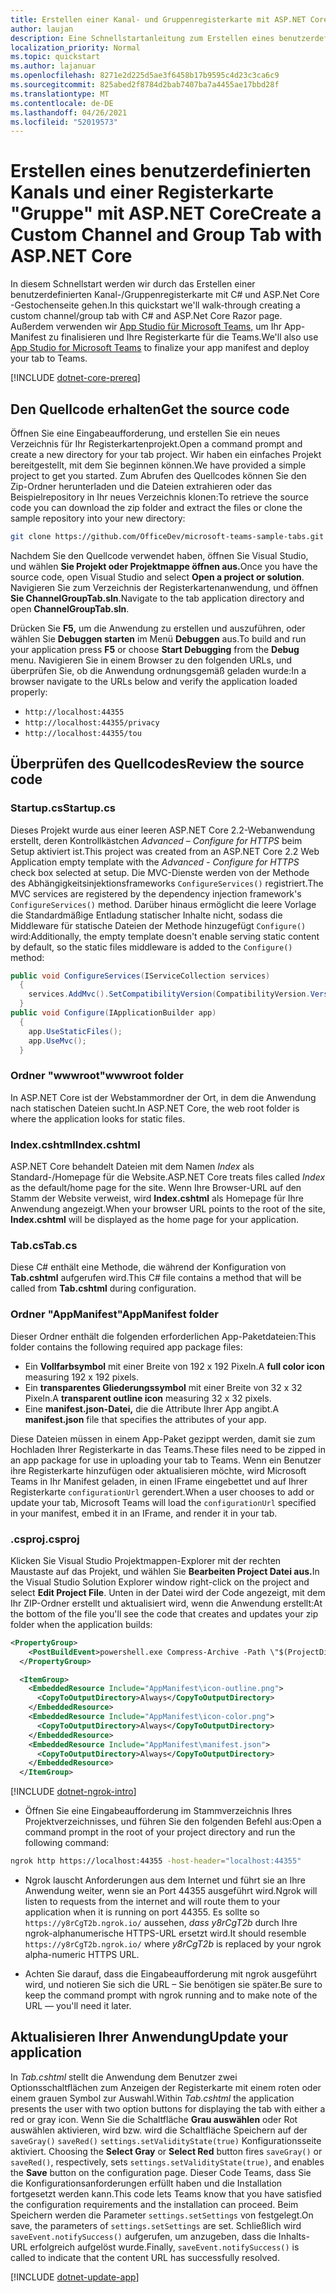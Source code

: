 ```yaml
---
title: Erstellen einer Kanal- und Gruppenregisterkarte mit ASP.NET Core
author: laujan
description: Eine Schnellstartanleitung zum Erstellen eines benutzerdefinierten Kanals und einer Gruppenregisterkarte mit ASP.NET Core.
localization_priority: Normal
ms.topic: quickstart
ms.author: lajanuar
ms.openlocfilehash: 8271e2d225d5ae3f6458b17b9595c4d23c3ca6c9
ms.sourcegitcommit: 825abed2f8784d2bab7407ba7a4455ae17bbd28f
ms.translationtype: MT
ms.contentlocale: de-DE
ms.lasthandoff: 04/26/2021
ms.locfileid: "52019573"
---
```

# <a name="create-a-custom-channel-and-group-tab-with-aspnet-core"></a><span data-ttu-id="0a74f-103">Erstellen eines benutzerdefinierten Kanals und einer Registerkarte "Gruppe" mit ASP.NET Core</span><span class="sxs-lookup"><span data-stu-id="0a74f-103">Create a Custom Channel and Group Tab with ASP.NET Core</span></span>

<span data-ttu-id="0a74f-104">In diesem Schnellstart werden wir durch das Erstellen einer benutzerdefinierten Kanal-/Gruppenregisterkarte mit C# und ASP.Net Core -Gestochenseite gehen.</span><span class="sxs-lookup"><span data-stu-id="0a74f-104">In this quickstart we'll walk-through creating a custom channel/group tab with C# and ASP.Net Core Razor page.</span></span> <span data-ttu-id="0a74f-105">Außerdem verwenden wir [App Studio für Microsoft Teams,](~/concepts/build-and-test/app-studio-overview.md) um Ihr App-Manifest zu finalisieren und Ihre Registerkarte für die Teams.</span><span class="sxs-lookup"><span data-stu-id="0a74f-105">We'll also use [App Studio for Microsoft Teams](~/concepts/build-and-test/app-studio-overview.md) to finalize your app manifest and deploy your tab to Teams.</span></span>

[!INCLUDE [dotnet-core-prereq](~/includes/tabs/dotnet-core-prereq.md)]

## <a name="get-the-source-code"></a><span data-ttu-id="0a74f-106">Den Quellcode erhalten</span><span class="sxs-lookup"><span data-stu-id="0a74f-106">Get the source code</span></span>

<span data-ttu-id="0a74f-107">Öffnen Sie eine Eingabeaufforderung, und erstellen Sie ein neues Verzeichnis für Ihr Registerkartenprojekt.</span><span class="sxs-lookup"><span data-stu-id="0a74f-107">Open a command prompt and create a new directory for your tab project.</span></span> <span data-ttu-id="0a74f-108">Wir haben ein einfaches Projekt bereitgestellt, mit dem Sie beginnen können.</span><span class="sxs-lookup"><span data-stu-id="0a74f-108">We have provided a simple project to get you started.</span></span> <span data-ttu-id="0a74f-109">Zum Abrufen des Quellcodes können Sie den Zip-Ordner herunterladen und die Dateien extrahieren oder das Beispielrepository in Ihr neues Verzeichnis klonen:</span><span class="sxs-lookup"><span data-stu-id="0a74f-109">To retrieve the source code you can download the zip folder and extract the files or clone the sample repository into your new directory:</span></span>

```bash
git clone https://github.com/OfficeDev/microsoft-teams-sample-tabs.git
```

<span data-ttu-id="0a74f-110">Nachdem Sie den Quellcode verwendet haben, öffnen Sie Visual Studio, und wählen **Sie Projekt oder Projektmappe öffnen aus.**</span><span class="sxs-lookup"><span data-stu-id="0a74f-110">Once you have the source code, open Visual Studio and select **Open a project or solution**.</span></span> <span data-ttu-id="0a74f-111">Navigieren Sie zum Verzeichnis der Registerkartenanwendung, und öffnen **Sie ChannelGroupTab.sln**.</span><span class="sxs-lookup"><span data-stu-id="0a74f-111">Navigate to the tab application directory and open **ChannelGroupTab.sln**.</span></span>

<span data-ttu-id="0a74f-112">Drücken Sie **F5,** um die Anwendung zu erstellen und auszuführen, oder wählen Sie **Debuggen starten** im Menü **Debuggen** aus.</span><span class="sxs-lookup"><span data-stu-id="0a74f-112">To build and run your application press **F5** or choose **Start Debugging** from the **Debug** menu.</span></span> <span data-ttu-id="0a74f-113">Navigieren Sie in einem Browser zu den folgenden URLs, und überprüfen Sie, ob die Anwendung ordnungsgemäß geladen wurde:</span><span class="sxs-lookup"><span data-stu-id="0a74f-113">In a browser navigate to the URLs below and verify the application loaded properly:</span></span>

- `http://localhost:44355`
- `http://localhost:44355/privacy`
- `http://localhost:44355/tou`

## <a name="review-the-source-code"></a><span data-ttu-id="0a74f-114">Überprüfen des Quellcodes</span><span class="sxs-lookup"><span data-stu-id="0a74f-114">Review the source code</span></span>

### <a name="startupcs"></a><span data-ttu-id="0a74f-115">Startup.cs</span><span class="sxs-lookup"><span data-stu-id="0a74f-115">Startup.cs</span></span>

<span data-ttu-id="0a74f-116">Dieses Projekt wurde aus einer leeren ASP.NET Core 2.2-Webanwendung erstellt, deren Kontrollkästchen *Advanced – Configure for HTTPS* beim Setup aktiviert ist.</span><span class="sxs-lookup"><span data-stu-id="0a74f-116">This project was created from an ASP.NET Core 2.2 Web Application empty template with the *Advanced - Configure for HTTPS* check box selected at setup.</span></span> <span data-ttu-id="0a74f-117">Die MVC-Dienste werden von der Methode des Abhängigkeitsinjektionsframeworks `ConfigureServices()` registriert.</span><span class="sxs-lookup"><span data-stu-id="0a74f-117">The MVC services are registered by the dependency injection framework's `ConfigureServices()` method.</span></span> <span data-ttu-id="0a74f-118">Darüber hinaus ermöglicht die leere Vorlage die Standardmäßige Entladung statischer Inhalte nicht, sodass die Middleware für statische Dateien der Methode hinzugefügt `Configure()` wird:</span><span class="sxs-lookup"><span data-stu-id="0a74f-118">Additionally, the empty template doesn't enable serving static content by default, so the static files middleware is added to the `Configure()` method:</span></span>

```csharp
public void ConfigureServices(IServiceCollection services)
  {
    services.AddMvc().SetCompatibilityVersion(CompatibilityVersion.Version_2_2);
  }
public void Configure(IApplicationBuilder app)
  {
    app.UseStaticFiles();
    app.UseMvc();
  }
```

### <a name="wwwroot-folder"></a><span data-ttu-id="0a74f-119">Ordner "wwwroot"</span><span class="sxs-lookup"><span data-stu-id="0a74f-119">wwwroot folder</span></span>

<span data-ttu-id="0a74f-120">In ASP.NET Core ist der Webstammordner der Ort, in dem die Anwendung nach statischen Dateien sucht.</span><span class="sxs-lookup"><span data-stu-id="0a74f-120">In ASP.NET Core, the web root folder is where the application looks for static files.</span></span>

### <a name="indexcshtml"></a><span data-ttu-id="0a74f-121">Index.cshtml</span><span class="sxs-lookup"><span data-stu-id="0a74f-121">Index.cshtml</span></span>

<span data-ttu-id="0a74f-122">ASP.NET Core behandelt Dateien mit dem Namen *Index* als Standard-/Homepage für die Website.</span><span class="sxs-lookup"><span data-stu-id="0a74f-122">ASP.NET Core treats files called *Index* as the default/home page for the site.</span></span> <span data-ttu-id="0a74f-123">Wenn Ihre Browser-URL auf den Stamm der Website verweist, wird **Index.cshtml** als Homepage für Ihre Anwendung angezeigt.</span><span class="sxs-lookup"><span data-stu-id="0a74f-123">When your browser URL points to the root of the site, **Index.cshtml** will be displayed as the home page for your application.</span></span>

### <a name="tabcs"></a><span data-ttu-id="0a74f-124">Tab.cs</span><span class="sxs-lookup"><span data-stu-id="0a74f-124">Tab.cs</span></span>

<span data-ttu-id="0a74f-125">Diese C# enthält eine Methode, die während der Konfiguration von **Tab.cshtml** aufgerufen wird.</span><span class="sxs-lookup"><span data-stu-id="0a74f-125">This C# file contains a method that will be called from **Tab.cshtml** during configuration.</span></span>

### <a name="appmanifest-folder"></a><span data-ttu-id="0a74f-126">Ordner "AppManifest"</span><span class="sxs-lookup"><span data-stu-id="0a74f-126">AppManifest folder</span></span>

<span data-ttu-id="0a74f-127">Dieser Ordner enthält die folgenden erforderlichen App-Paketdateien:</span><span class="sxs-lookup"><span data-stu-id="0a74f-127">This folder contains the following required app package files:</span></span>

- <span data-ttu-id="0a74f-128">Ein **Vollfarbsymbol** mit einer Breite von 192 x 192 Pixeln.</span><span class="sxs-lookup"><span data-stu-id="0a74f-128">A **full color icon** measuring 192 x 192 pixels.</span></span>
- <span data-ttu-id="0a74f-129">Ein **transparentes Gliederungssymbol** mit einer Breite von 32 x 32 Pixeln.</span><span class="sxs-lookup"><span data-stu-id="0a74f-129">A **transparent outline icon** measuring 32 x 32 pixels.</span></span>
- <span data-ttu-id="0a74f-130">Eine **manifest.json-Datei,** die die Attribute Ihrer App angibt.</span><span class="sxs-lookup"><span data-stu-id="0a74f-130">A **manifest.json** file that specifies the attributes of your app.</span></span>

<span data-ttu-id="0a74f-131">Diese Dateien müssen in einem App-Paket gezippt werden, damit sie zum Hochladen Ihrer Registerkarte in das Teams.</span><span class="sxs-lookup"><span data-stu-id="0a74f-131">These files need to be zipped in an app package for use in uploading your tab to Teams.</span></span> <span data-ttu-id="0a74f-132">Wenn ein Benutzer ihre Registerkarte hinzufügen oder aktualisieren möchte, wird Microsoft Teams in Ihr Manifest geladen, in einen IFrame eingebettet und auf Ihrer Registerkarte `configurationUrl` gerendert.</span><span class="sxs-lookup"><span data-stu-id="0a74f-132">When a user chooses to add or update your tab, Microsoft Teams will load the `configurationUrl` specified in your manifest, embed it in an IFrame, and render it in your tab.</span></span>

### <a name="csproj"></a><span data-ttu-id="0a74f-133">.csproj</span><span class="sxs-lookup"><span data-stu-id="0a74f-133">.csproj</span></span>

<span data-ttu-id="0a74f-134">Klicken Sie Visual Studio Projektmappen-Explorer mit der rechten Maustaste auf das Projekt, und wählen Sie **Bearbeiten Project Datei aus.**</span><span class="sxs-lookup"><span data-stu-id="0a74f-134">In the Visual Studio Solution Explorer window right-click on the project and select **Edit Project File**.</span></span> <span data-ttu-id="0a74f-135">Unten in der Datei wird der Code angezeigt, mit dem Ihr ZIP-Ordner erstellt und aktualisiert wird, wenn die Anwendung erstellt:</span><span class="sxs-lookup"><span data-stu-id="0a74f-135">At the bottom of the file you'll see the code that creates and updates your zip folder when the application builds:</span></span>

```xml
<PropertyGroup>
    <PostBuildEvent>powershell.exe Compress-Archive -Path \"$(ProjectDir)AppManifest\*\" -DestinationPath \"$(TargetDir)tab.zip\" -Force</PostBuildEvent>
  </PropertyGroup>

  <ItemGroup>
    <EmbeddedResource Include="AppManifest\icon-outline.png">
      <CopyToOutputDirectory>Always</CopyToOutputDirectory>
    </EmbeddedResource>
    <EmbeddedResource Include="AppManifest\icon-color.png">
      <CopyToOutputDirectory>Always</CopyToOutputDirectory>
    </EmbeddedResource>
    <EmbeddedResource Include="AppManifest\manifest.json">
      <CopyToOutputDirectory>Always</CopyToOutputDirectory>
    </EmbeddedResource>
  </ItemGroup>
```

[!INCLUDE [dotnet-ngrok-intro](~/includes/tabs/dotnet-ngrok-intro.md)]

- <span data-ttu-id="0a74f-136">Öffnen Sie eine Eingabeaufforderung im Stammverzeichnis Ihres Projektverzeichnisses, und führen Sie den folgenden Befehl aus:</span><span class="sxs-lookup"><span data-stu-id="0a74f-136">Open a command prompt in the root of your project directory and run the following command:</span></span>

```bash
ngrok http https://localhost:44355 -host-header="localhost:44355"
```

- <span data-ttu-id="0a74f-137">Ngrok lauscht Anforderungen aus dem Internet und führt sie an Ihre Anwendung weiter, wenn sie an Port 44355 ausgeführt wird.</span><span class="sxs-lookup"><span data-stu-id="0a74f-137">Ngrok will listen to requests from the internet and will route them to your application when it is running on port 44355.</span></span> <span data-ttu-id="0a74f-138">Es sollte so `https://y8rCgT2b.ngrok.io/` aussehen, *dass y8rCgT2b* durch Ihre ngrok-alphanumerische HTTPS-URL ersetzt wird.</span><span class="sxs-lookup"><span data-stu-id="0a74f-138">It should resemble `https://y8rCgT2b.ngrok.io/` where *y8rCgT2b* is replaced by your ngrok alpha-numeric HTTPS URL.</span></span>

- <span data-ttu-id="0a74f-139">Achten Sie darauf, dass die Eingabeaufforderung mit ngrok ausgeführt wird, und notieren Sie sich die URL – Sie benötigen sie später.</span><span class="sxs-lookup"><span data-stu-id="0a74f-139">Be sure to keep the command prompt with ngrok running and to make note of the URL — you'll need it later.</span></span>

## <a name="update-your-application"></a><span data-ttu-id="0a74f-140">Aktualisieren Ihrer Anwendung</span><span class="sxs-lookup"><span data-stu-id="0a74f-140">Update your application</span></span>

<span data-ttu-id="0a74f-141">In *Tab.cshtml* stellt die Anwendung dem Benutzer zwei Optionsschaltflächen zum Anzeigen der Registerkarte mit einem roten oder einem grauen Symbol zur Auswahl.</span><span class="sxs-lookup"><span data-stu-id="0a74f-141">Within *Tab.cshtml* the application presents the user with two option buttons for displaying the tab with either a red or gray icon.</span></span> <span data-ttu-id="0a74f-142">Wenn Sie die  Schaltfläche **Grau auswählen** oder Rot auswählen aktivieren, wird bzw. wird die Schaltfläche Speichern auf der `saveGray()` `saveRed()` `settings.setValidityState(true)` Konfigurationsseite aktiviert. </span><span class="sxs-lookup"><span data-stu-id="0a74f-142">Choosing the **Select Gray** or **Select Red** button fires `saveGray()` or `saveRed()`, respectively, sets `settings.setValidityState(true)`, and enables the **Save** button on the configuration page.</span></span> <span data-ttu-id="0a74f-143">Dieser Code Teams, dass Sie die Konfigurationsanforderungen erfüllt haben und die Installation fortgesetzt werden kann.</span><span class="sxs-lookup"><span data-stu-id="0a74f-143">This code lets Teams know that you have satisfied the configuration requirements and the installation can proceed.</span></span> <span data-ttu-id="0a74f-144">Beim Speichern werden die Parameter `settings.setSettings` von festgelegt.</span><span class="sxs-lookup"><span data-stu-id="0a74f-144">On save, the parameters of `settings.setSettings` are set.</span></span> <span data-ttu-id="0a74f-145">Schließlich wird `saveEvent.notifySuccess()` aufgerufen, um anzugeben, dass die Inhalts-URL erfolgreich aufgelöst wurde.</span><span class="sxs-lookup"><span data-stu-id="0a74f-145">Finally, `saveEvent.notifySuccess()` is called to indicate that the content URL has successfully resolved.</span></span>

[!INCLUDE [dotnet-update-app](~/includes/tabs/dotnet-update-chan-grp-app.md)]

